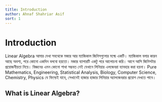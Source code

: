 ```yaml
---
title: Introduction
author: Ahnaf Shahriar Asif
sort: 1
---
```


# Introduction

Linear Algebra আমার দেখা সবথেকে মজার আর ম্যাজিকাল জিনিসগুলোর মধ্য়ে একটি। ম্যাজিকাল বলার কারন আছে অবশ্য, পরে কোনো একদিন বলবো হয়তো। মজার ব্যাপারটি একটু পরে আলোচনা করি। আগে আসি জিনিসটার প্রয়োজনীয়তা নিয়ে। বিজ্ঞনের এমন কোনো শাখা সম্ভবত নেই যেখানে লিনিয়ার এলজেবরা ব্যাবহার করা হয়না। Pure Mathematics, Engineering, Statistical Analysis, Biology, Computer Science, Chemistry, Physics যে ফিল্ডেই যাবে, সেখানেই হাজার হাজার লিনিয়ার অ্যালজেবরার প্রয়োগ দেখতে পাবে। 

## What is Linear Algebra? 

